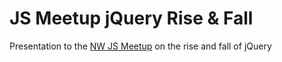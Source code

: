 # JS Meetup jQuery Rise & Fall
Presentation to the [NW JS Meetup](https://www.meetup.com/JavaScript-North-West) on the rise and fall of jQuery
